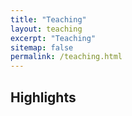 ```yaml
---
title: "Teaching"
layout: teaching
excerpt: "Teaching"
sitemap: false
permalink: /teaching.html
---
```


## Highlights
